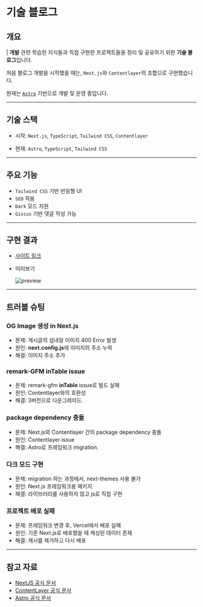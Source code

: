 # 기술 블로그

## 개요

| **개발** 관련 학습한 지식들과 직접 구현한 프로젝트들을 정리 및 공유하기 위한 **기술 블로그**입니다.

처음 블로그 개발을 시작했을 때는, `Next.js`와 `Contentlayer`의 조합으로 구현했습니다.

현재는 [`Astro`](https://astro.build) 기반으로 개발 및 운영 중입니다.

---

## 기술 스택

- 시작: `Next.js`, `TypeScript`, `Tailwind CSS`, `Contentlayer`

- 현재: `Astro`, `TypeScript`, `Tailwind CSS`

---

## 주요 기능

- `Tailwind CSS` 기반 반응형 UI
- `SEO` 적용
- `Dark` 모드 지원
- `Giscus` 기반 댓글 작성 가능

---

## 구현 결과

- [사이트 링크](https://www.woongsnote.dev)

- 미리보기

  ![preview](/src/assets/woongsnote.png)

---

## 트러블 슈팅

### OG Image 생성 in Next.js

- 문제: 게시글의 섬네일 이미지 400 Error 발생
- 원인: **next.config.js**에 이미지의 주소 누락
- 해결: 이미지 주소 추가

### remark-GFM inTable issue

- 문제: remark-gfm **inTable** issue로 빌드 실패
- 원인: Contentlayer와의 호환성
- 해결: 3버전으로 다운그레이드.

### package dependency 충돌

- 문제: Next.js와 Contentlayer 간의 package dependency 충돌
- 원인: Contentlayer issue
- 해결: Astro로 프레임워크 migration.

### 다크 모드 구현

- 문제: migration 하는 과정에서, next-themes 사용 불가
- 원인: Next.js 프레임워크용 패키지
- 해결: 라이브러리를 사용하지 않고 js로 직접 구현

### 프로젝트 배포 실패

- 문제: 프레임워크 변경 후, Vercel에서 배포 실패
- 원인: 기존 Next.js로 배포했을 때 캐싱된 데이터 존재
- 해결: 캐시를 제거하고 다시 배포

---

## 참고 자료

- [NextJS 공식 문서](https://nextjs.org/docs)
- [ContentLayer 공식 문서](https://www.contentlayer.dev)
- [Astro 공식 문서](https://astro.build)

